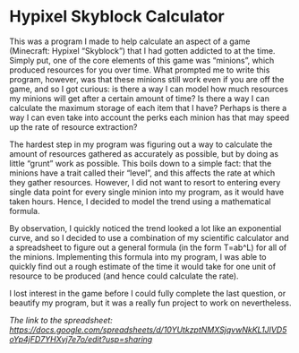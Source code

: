 # Hypixel Skyblock Calculator
This was a program I made to help calculate an aspect of a game (Minecraft: Hypixel “Skyblock”) that I had gotten addicted to at the time. Simply put, one of the core elements of this game was “minions”, which produced resources for you over time. What prompted me to write this program, however, was that these minions still work even if you are off the game, and so I got curious: is there a way I can model how much resources my minions will get after a certain amount of time? Is there a way I can calculate the maximum storage of each item that I have? Perhaps is there a way I can even take into account the perks each minion has that may speed up the rate of resource extraction?

The hardest step in my program was figuring out a way to calculate the amount of resources gathered as accurately as possible, but by doing as little “grunt” work as possible. This boils down to a simple fact: that the minions have a trait called their “level”, and this affects the rate at which they gather resources. However, I did not want to resort to entering every single data point for every single minion into my program, as it would have taken hours. Hence, I decided to model the trend using a mathematical formula.

By observation, I quickly noticed the trend looked a lot like an exponential curve, and so I decided to use a combination of my scientific calculator and a spreadsheet to figure out a general formula (in the form T=ab^L) for all of the minions. Implementing this formula into my program, I was able to quickly find out a rough estimate of the time it would take for one unit of resource to be produced (and hence could calculate the rate).

I lost interest in the game before I could fully complete the last question, or beautify my program, but it was a really fun project to work on nevertheless.

*The link to the spreadsheet: https://docs.google.com/spreadsheets/d/10YUtkzptNMXSjqvwNkKL1JlVD5oYp4jFD7YHXvj7e7o/edit?usp=sharing*
